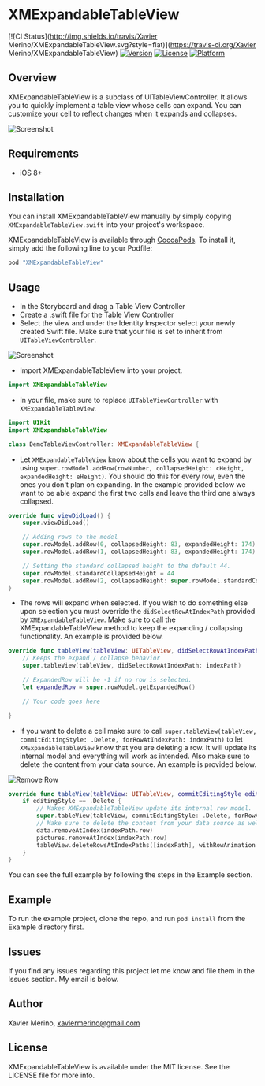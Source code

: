 # XMExpandableTableView

[![CI Status](http://img.shields.io/travis/Xavier Merino/XMExpandableTableView.svg?style=flat)](https://travis-ci.org/Xavier Merino/XMExpandableTableView)
[![Version](https://img.shields.io/cocoapods/v/XMExpandableTableView.svg?style=flat)](http://cocoapods.org/pods/XMExpandableTableView)
[![License](https://img.shields.io/cocoapods/l/XMExpandableTableView.svg?style=flat)](http://cocoapods.org/pods/XMExpandableTableView)
[![Platform](https://img.shields.io/cocoapods/p/XMExpandableTableView.svg?style=flat)](http://cocoapods.org/pods/XMExpandableTableView)

## Overview
XMExpandableTableView is a subclass of UITableViewController. It allows you to quickly implement a table view whose cells can expand. You can customize your cell to reflect changes when it expands and collapses.

![Screenshot](https://thumbs.gfycat.com/OddballDenseHerald-size_restricted.gif)

## Requirements
* iOS 8+

## Installation
You can install XMExpandableTableView manually by simply copying `XMExpandableTableView.swift` into your project's workspace.  

XMExpandableTableView is available through [CocoaPods](http://cocoapods.org).  To install it, simply add the following line to your Podfile:

```ruby
pod "XMExpandableTableView"
```

## Usage

* In the Storyboard and drag a Table View Controller
* Create a .swift file for the Table View Controller
* Select the view and under the Identity Inspector select your newly created Swift file. Make sure that your file is set to inherit from `UITableViewController`.

![Screenshot](https://dl.dropboxusercontent.com/u/72507896/XMExpandableTableView/demoFile.png)

* Import XMExpandableTableView into your project.

```Swift
import XMExpandableTableView
```

* In your file, make sure to replace `UITableViewController` with `XMExpandableTableView`.

```Swift
import UIKit
import XMExpandableTableView

class DemoTableViewController: XMExpandableTableView {
```

* Let `XMExpandableTableView` know about the cells you want to expand by using `super.rowModel.addRow(rowNumber, collapsedHeight: cHeight, expandedHeight: eHeight)`. You should do this for every row, even the ones you don't plan on expanding. In the example provided below we want to be able expand the first two cells and leave the third one always collapsed.

```Swift
override func viewDidLoad() {
    super.viewDidLoad()

    // Adding rows to the model
    super.rowModel.addRow(0, collapsedHeight: 83, expandedHeight: 174)
    super.rowModel.addRow(1, collapsedHeight: 83, expandedHeight: 174)

    // Setting the standard collapsed height to the default 44.
    super.rowModel.standardCollapsedHeight = 44
    super.rowModel.addRow(2, collapsedHeight: super.rowModel.standardCollapsedHeight, expandedHeight: super.rowModel.standardCollapsedHeight)
}
```

* The rows will expand when selected. If you wish to do something else upon selection you must override the `didSelectRowAtIndexPath` provided by `XMExpandableTableView`. Make sure to call the XMExpandableTableView method to keep the expanding / collapsing functionality. An example is provided below.

```Swift
override func tableView(tableView: UITableView, didSelectRowAtIndexPath indexPath: NSIndexPath) {
    // Keeps the expand / collapse behavior
    super.tableView(tableView, didSelectRowAtIndexPath: indexPath)

    // ExpandedRow will be -1 if no row is selected.
    let expandedRow = super.rowModel.getExpandedRow()

    // Your code goes here

}

```

* If you want to delete a cell make sure to call `super.tableView(tableView, commitEditingStyle: .Delete, forRowAtIndexPath: indexPath)` to let `XMExpandableTableView` know that you are deleting a row. It will update its internal model and everything will work as intended. Also make sure to delete the content from your data source. An example is provided below.

![Remove Row](https://dl.dropboxusercontent.com/u/72507896/XMExpandableTableView/deleteRow.png)

```Swift
override func tableView(tableView: UITableView, commitEditingStyle editingStyle: UITableViewCellEditingStyle, forRowAtIndexPath indexPath: NSIndexPath) {
    if editingStyle == .Delete {
        // Makes XMExpandableTableView update its internal row model.
        super.tableView(tableView, commitEditingStyle: .Delete, forRowAtIndexPath: indexPath)
        // Make sure to delete the content from your data source as well.
        data.removeAtIndex(indexPath.row)
        pictures.removeAtIndex(indexPath.row)
        tableView.deleteRowsAtIndexPaths([indexPath], withRowAnimation: .Fade)
    }
}
```

You can see the full example by following the steps in the Example section.

## Example

To run the example project, clone the repo, and run `pod install` from the Example directory first.

## Issues
If you find any issues regarding this project let me know and file them in the Issues section. My email is below.

## Author

Xavier Merino, xaviermerino@gmail.com

## License

XMExpandableTableView is available under the MIT license. See the LICENSE file for more info.
